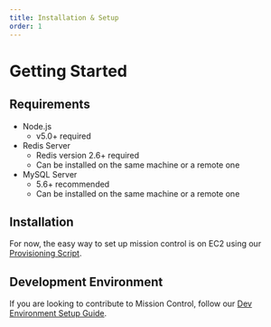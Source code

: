 ```yaml
---
title: Installation & Setup
order: 1
---
```


# Getting Started

## Requirements

* Node.js
    * v5.0+ required
* Redis Server
    * Redis version 2.6+ required
    * Can be installed on the same machine or a remote one
* MySQL Server
    * 5.6+ recommended
    * Can be installed on the same machine or a remote one

## Installation

For now, the easy way to set up mission control is on EC2 using our [Provisioning Script](https://github.com/space-race/mc-provision).

## Development Environment

If you are looking to contribute to Mission Control, follow our [Dev Environment Setup Guide](/mission-control/docs/development-environment-setup.html).
